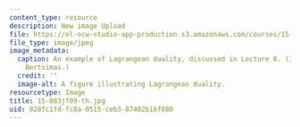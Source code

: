 ```yaml
---
content_type: resource
description: New image Upload
file: https://ol-ocw-studio-app-production.s3.amazonaws.com/courses/15-083j-integer-programming-and-combinatorial-optimization-fall-2009/828fc1fdfc8a0515ceb387402b16f080_15-083jf09-th.jpg
file_type: image/jpeg
image_metadata:
  caption: An example of Lagrangean duality, discussed in Lecture 8. (Image by Prof.
    Bertsimas.)
  credit: ''
  image-alt: A figure illustrating Lagrangean duality.
resourcetype: Image
title: 15-083jf09-th.jpg
uid: 828fc1fd-fc8a-0515-ceb3-87402b16f080
---
```

